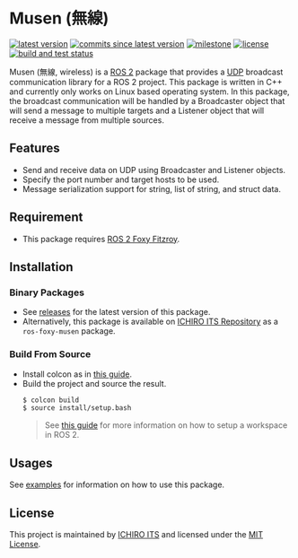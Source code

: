 # Musen (無線)

[![latest version](https://img.shields.io/github/v/release/ichiro-its/musen)](https://github.com/ichiro-its/musen/releases/)
[![commits since latest version](https://img.shields.io/github/commits-since/ichiro-its/musen/latest)](https://github.com/ichiro-its/musen/commits/master)
[![milestone](https://img.shields.io/github/milestones/progress/ichiro-its/musen/1?label=milestone)](https://github.com/ichiro-its/musen/milestone/2)
[![license](https://img.shields.io/github/license/ichiro-its/musen)](./LICENSE)
[![build and test status](https://img.shields.io/github/workflow/status/ichiro-its/musen/Build%20and%20Test?label=build%20and%20test)](https://github.com/ichiro-its/musen/actions)

Musen (無線, wireless) is a [ROS 2](https://docs.ros.org/en/foxy/index.html) package that provides a [UDP](https://en.wikipedia.org/wiki/User_Datagram_Protocol) broadcast communication library for a ROS 2 project.
This package is written in C++ and currently only works on Linux based operating system.
In this package, the broadcast communication will be handled by a Broadcaster object that will send a message to multiple targets and a Listener object that will receive a message from multiple sources.

## Features

- Send and receive data on UDP using Broadcaster and Listener objects.
- Specify the port number and target hosts to be used.
- Message serialization support for string, list of string, and struct data.

## Requirement

- This package requires [ROS 2 Foxy Fitzroy](https://docs.ros.org/en/foxy/).

## Installation

### Binary Packages

- See [releases](https://github.com/ichiro-its/musen/releases) for the latest version of this package.
- Alternatively, this package is available on [ICHIRO ITS Repository](https://repository.ichiro-its.org/) as a `ros-foxy-musen` package.

### Build From Source

- Install colcon as in [this guide](https://colcon.readthedocs.io/en/released/user/installation.html).
- Build the project and source the result.
  ```bash
  $ colcon build
  $ source install/setup.bash
  ```
  > See [this guide](https://docs.ros.org/en/foxy/Tutorials/Workspace/Creating-A-Workspace.html) for more information on how to setup a workspace in ROS 2.

## Usages

See [examples](./examples) for information on how to use this package.

## License

This project is maintained by [ICHIRO ITS](https://ichiro-its.org/) and licensed under the [MIT License](./LICENSE).
